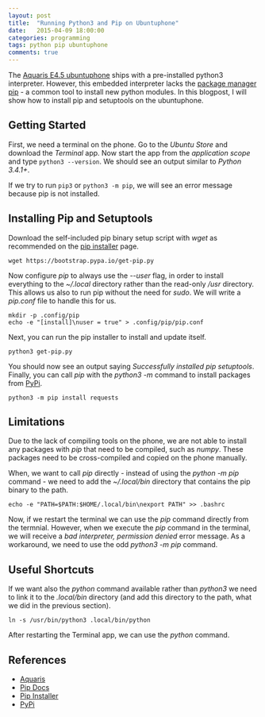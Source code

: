 ```yaml
---
layout: post
title:  "Running Python3 and Pip on Ubuntuphone"
date:   2015-04-09 18:00:00
categories: programming
tags: python pip ubuntuphone
comments: true
---
```


The [Aquaris E4.5 ubuntuphone][aquaris-web] ships with a pre-installed python3 interpreter. However, this embedded interpreter lacks the [package manager pip][pip-docs] - a common tool to install new python modules. In this blogpost, I will show how to install pip and setuptools on the ubuntuphone.

## Getting Started

First, we need a terminal on the phone. Go to the *Ubuntu Store* and download the *Terminal* app. Now start the app from the *application scope* and type ```python3 --version```. We should see an output similar to *Python 3.4.1+*.

If we try to run ```pip3``` or ```python3 -m pip```, we will see an error message because pip is not installed.

## Installing Pip and Setuptools

Download the self-included pip binary setup script with *wget* as recommended on the [pip installer][pip-installer] page.

```
wget https://bootstrap.pypa.io/get-pip.py
```

Now configure *pip* to always use the *--user* flag, in order to install everything to the *~/.local* directory rather than the read-only */usr* directory. This allows us also to run pip without the need for *sudo*. We will write a *pip.conf* file to handle this for us.

```
mkdir -p .config/pip
echo -e "[install]\nuser = true" > .config/pip/pip.conf
```

Next, you can run the pip installer to install and update itself.

```
python3 get-pip.py
```

You should now see an output saying *Successfully installed pip setuptools*. Finally, you can call *pip* with the *python3 -m* command to install packages from [PyPi][pypi-web].

```
python3 -m pip install requests
```

## Limitations

Due to the lack of compiling tools on the phone, we are not able to install any packages with *pip* that need to be compiled, such as *numpy*. These packages need to be cross-compiled and copied on the phone manually.

When, we want to call *pip* directly - instead of using the *python -m pip* command - we need to add the *~/.local/bin* directory that contains the pip binary to the path.

```
echo -e "PATH=$PATH:$HOME/.local/bin\nexport PATH" >> .bashrc
```

Now, if we restart the terminal we can use the *pip* command directly from the termnial. However, when we execute the *pip* command in the terminal, we will receive a *bad interpreter, permission denied* error message. As a workaround, we need to use the odd *python3 -m pip* command.

## Useful Shortcuts

If we want also the *python* command available rather than *python3* we need to link it to the *.local/bin* directory (and add this directory to the path, what we did in the previous section).

```
ln -s /usr/bin/python3 .local/bin/python
```

After restarting the Terminal app, we can use the *python* command.

## References

* [Aquaris][aquaris-web]
* [Pip Docs][pip-docs]
* [Pip Installer][pip-installer]
* [PyPi][pypi-web]

[aquaris-web]: http://www.bq.com/gb/ubuntu.html
[pip-docs]: https://pip.pypa.io/en/stable/
[pip-installer]: https://pip.pypa.io/en/latest/installing.html
[pypi-web]: https://pypi.python.org/pypi